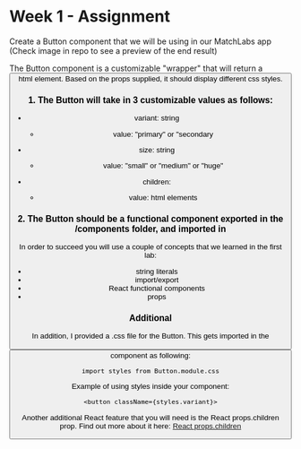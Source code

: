 # Week 1 - Assignment

Create a Button component that we will be using in our MatchLabs app
(Check image in repo to see a preview of the end result)

The Button component is a customizable "wrapper" that will return a <button> html element.
Based on the props supplied, it should display different css styles.

### 1. The Button will take in 3 customizable values as follows:

- variant: string
  * value: "primary" or "secondary

- size: string
  * value: "small" or "medium" or "huge"

- children:
  * value: html elements

### 2. The Button should be a functional component exported in the /components folder, and imported in

In order to succeed you will use a couple of concepts that we learned in the first lab:
- string literals
- import/export
- React functional components
- props

### Additional

In addition, I provided a .css file for the Button. This gets imported in the <Button> component as following:
~~~~
import styles from Button.module.css
~~~~

Example of using styles inside your component:
~~~~
<button className={styles.variant}>
~~~~

Another additional React feature that you will need is the React props.children prop.
Find out more about it here:
[React props.children](https://reactjs.org/docs/glossary.html#propschildren)
